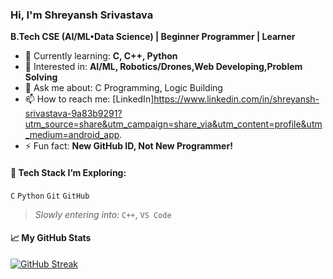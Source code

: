 ### Hi, I'm Shreyansh Srivastava  
**B.Tech CSE (AI/ML•Data Science) | Beginner Programmer | Learner**

- 🔭 Currently learning: **C, C++, Python**
- 🌱 Interested in: **AI/ML, Robotics/Drones,Web Developing,Problem Solving**
- 💬 Ask me about: C Programming, Logic Building
- 📫 How to reach me: [LinkedIn]https://www.linkedin.com/in/shreyansh-srivastava-9a83b9291?utm_source=share&utm_campaign=share_via&utm_content=profile&utm_medium=android_app.
- ⚡ Fun fact: **New GitHub ID, Not New Programmer!**

#### 📌 Tech Stack I’m Exploring:
`C` `Python` `Git` `GitHub`  
> *Slowly entering into:* `C++`, `VS Code`

#### 📈 My GitHub Stats
[![GitHub Streak](https://streak-stats.demolab.com/?user=Pythonistas-Shreyansh&theme=dark)](https://git.io/streak-stats)